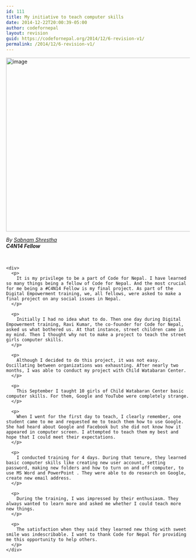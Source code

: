 ```yaml
---
id: 111
title: My initiative to teach computer skills
date: 2014-12-22T20:00:39-05:00
author: codefornepal
layout: revision
guid: https://codefornepal.org/2014/12/6-revision-v1/
permalink: /2014/12/6-revision-v1/
---
```

<div>
  <p>
    <img class="alignnone" src="https://31.media.tumblr.com/313d89bafb6805ddcaa01b3f8f003922/tumblr_inline_neft9sfSIC1qb9ga0.jpg" alt="image" width="700" height="475" />
  </p>
  
  <div>
  </div>
  
  <div>
    <em>By <a href="https://twitter.com/shabbushrestha" target="_blank">Sabnam Shrestha</a></em>
  </div>
  
  <div>
    <em><strong>C4N14 Fellow</strong></em>
  </div>
  
  <div>
  </div>
  
  <p>
    </br> </div> 
    
    <div>
      <p>
        It is my privilege to be a part of Code for Nepal. I have learned so many things being a fellow of Code for Nepal. And the most crucial for me being a #C4N14 Fellow is my final project. As part of the Digital Empowerment training, we, all fellows, were asked to make a final project on any social issues in Nepal.
      </p>
      
      <p>
        Initially I had no idea what to do. Then one day during Digital Empowerment training, Ravi Kumar, the co-founder for Code for Nepal, asked us what bothered us. At that instance, street children came in my mind. Then I thought why not to make a project to teach the street girls computer skills.
      </p>
      
      <p>
        Although I decided to do this project, it was not easy. Oscillating between organizations was exhausting. After nearly two months, I was able to conduct my project with Child Watabaran Center.
      </p>
      
      <p>
        This September I taught 10 girls of Child Watabaran Center basic computer skills. For them, Google and YouTube were completely strange.
      </p>
      
      <p>
        When I went for the first day to teach, I clearly remember, one student came to me and requested me to teach them how to use Google. She had heard about Google and Facebook but she did not know how it appeared in computer screen. I attempted to teach them my best and hope that I could meet their expectations.
      </p>
      
      <p>
        I conducted training for 4 days. During that tenure, they learned basic computer skills like creating new user account, setting password, making new folders and how to turn on and off computer, to use MS Word and PowerPoint . They were able to do research on Google, create new email address.
      </p>
      
      <p>
        During the training, I was impressed by their enthusiasm. They always wanted to learn more and asked me whether I could teach more new things.
      </p>
      
      <p>
        The satisfaction when they said they learned new thing with sweet smile was indescribable. I want to thank Code for Nepal for providing me this opportunity to help others.
      </p>
    </div>